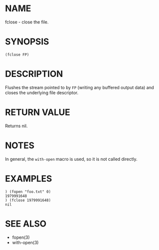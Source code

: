 # NAME
fclose - close the file.

# SYNOPSIS

    (fclose FP)

# DESCRIPTION
Flushes the stream pointed to by `FP` (writing any buffered output data) and closes the underlying file descriptor.

# RETURN VALUE
Returns nil.

# NOTES
In general, the `with-open` macro is used, so it is not called directly.

# EXAMPLES

    ) (fopen "foo.txt" 0)
    1979991648
    ) (fclose 1979991648)
    nil

# SEE ALSO
- fopen(3)
- with-open(3)
